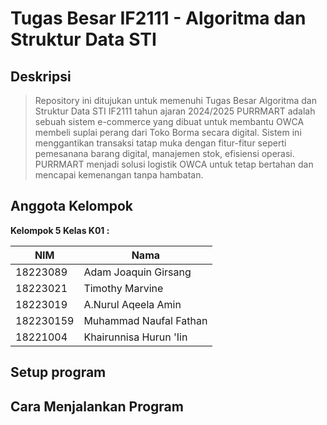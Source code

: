 ﻿# Tugas Besar IF2111 - Algoritma dan Struktur Data STI
 ## Deskripsi
 > Repository ini ditujukan untuk memenuhi Tugas Besar Algoritma dan Struktur Data STI IF2111 tahun ajaran 2024/2025
PURRMART adalah sebuah sistem e-commerce yang dibuat untuk membantu OWCA membeli suplai perang dari Toko Borma secara digital. Sistem ini menggantikan transaksi tatap muka dengan fitur-fitur seperti pemesanana barang digital, manajemen stok, efisiensi operasi. PURRMART menjadi solusi logistik OWCA untuk tetap bertahan dan mencapai kemenangan tanpa hambatan.

## Anggota Kelompok

**Kelompok 5 Kelas K01 :**

| NIM        | Nama                   |
| ---        | ---                    |
| 18223089   | Adam Joaquin Girsang   |
| 18223021   | Timothy Marvine        |
| 18223019   | A.Nurul Aqeela Amin    |
| 182230159  | Muhammad Naufal Fathan |
| 18221004   | Khairunnisa Hurun 'Iin |

## Setup program

## Cara Menjalankan Program

